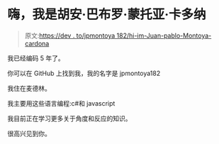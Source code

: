 # 嗨，我是胡安·巴布罗·蒙托亚·卡多纳

> 原文:[https://dev . to/jpmontoya 182/hi-im-Juan-pablo-Montoya-cardona](https://dev.to/jpmontoya182/hi-im-juan-pablo-montoya-cardona)

我已经编码 5 年了。

你可以在 GitHub 上找到我，我的名字是 jpmontoya182

我住在麦德林。

我主要用这些语言编程:c#和 javascript

我目前正在学习更多关于角度和反应的知识。

很高兴见到你。